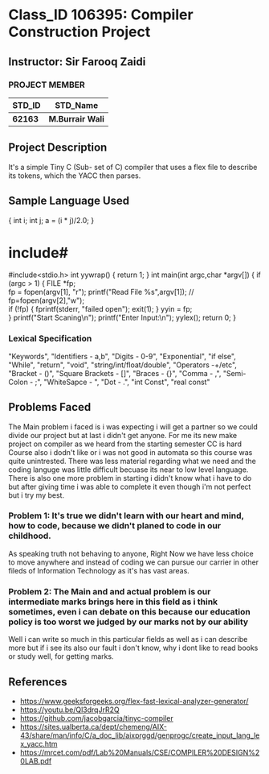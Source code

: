 # Class_ID 106395: Compiler Construction Project #
<!-- The 6-Digits is Our Course ID-->
## Instructor: Sir Farooq Zaidi 

### PROJECT MEMBER ###
STD_ID | STD_Name
------------ | -------------
**62163** | **M.Burrair Wali** 
<!--This is the Group Leader's Name and his ID in bold-->

## Project Description ##
It's a simple Tiny C (Sub- set of C) compiler that uses a flex file to describe its tokens, which the YACC then parses.

## Sample Language Used ##
{
   int i;
   int j; 
   a = (i * j)/2.0;
}


# include#
#include<stdio.h>
int yywrap() {
    return 1;
}
int main(int argc,char *argv[])
{
if (argc > 1)
{
    FILE *fp;    
    fp = fopen(argv[1], "r");
	printf("Read File %s",argv[1]);
//    fp=fopen(argv[2],"w");     
    if (!fp)
    {
        fprintf(stderr, "failed open");
        exit(1);
    }
   yyin = fp;   
}
printf("Start Scaning\n");
printf("Enter Input:\n");
yylex();
return 0; 
}
                  
### Lexical Specification ###
"Keywords", "Identifiers - a,b", "Digits - 0-9", "Exponential", "if else", "While", "return", "void", "string/int/float/double", "Operators -+/etc", "Bracket - ()", "Square Brackets - []", "Braces - {}", "Comma - ,", "Semi-Colon - ;", "WhiteSapce - ", "Dot - .", "int Const", "real const"

## Problems Faced ##
The Main problem i faced is i was expecting i will get a partner so we could divide our project but at last i didn't get anyone. For me its new make project on compiler as we heard from the starting semester CC is hard Course also i dodn't like or i was not good in automata so this course was quite unintrested. There was less material regarding what we need and the coding languge was little difficult becuase its near to low level language. There is also one more problem in starting i didn't know what i have to do but after giving time i was able to complete it even though i'm not perfect but i try my best.

### Problem 1: It's true we didn't learn with our heart and mind, how to code, because we didn't planed to code in our childhood. ###
As speaking truth not behaving to anyone, Right Now we have less choice to move anywhere and  instead of coding we can pursue our carrier in other fileds of Information Technology as it's has vast areas.

### Problem 2: The Main and and actual problem is our intermediate marks brings here in this field as i think sometimes, even i can debate on this because our education policy is too worst we judged by our marks not by our ability ###
Well i can write so much in this particular fields as well as i can describe more but if i see its also our fault i don't know, why i dont like to read books or study well, for getting marks.
 

## References ##
- https://www.geeksforgeeks.org/flex-fast-lexical-analyzer-generator/
- https://youtu.be/Ql3drqJrR2Q
- https://github.com/jacobgarcia/tinyc-compiler
- https://sites.ualberta.ca/dept/chemeng/AIX-43/share/man/info/C/a_doc_lib/aixprggd/genprogc/create_input_lang_lex_yacc.htm
- https://mrcet.com/pdf/Lab%20Manuals/CSE/COMPILER%20DESIGN%20LAB.pdf
